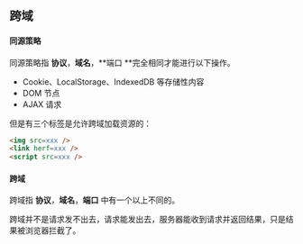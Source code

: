 ## 跨域

#### 同源策略

同源策略指 **协议**，**域名**，**端口 **完全相同才能进行以下操作。

- Cookie、LocalStorage、IndexedDB 等存储性内容
- DOM 节点
- AJAX 请求

但是有三个标签是允许跨域加载资源的：

```html
<img src=xxx />
<link herf=xxx />
<script src=xxx />
```



#### 跨域

跨域指 **协议**，**域名**，**端口** 中有一个以上不同的。



跨域并不是请求发不出去，请求能发出去，服务器能收到请求并返回结果，只是结果被浏览器拦截了。